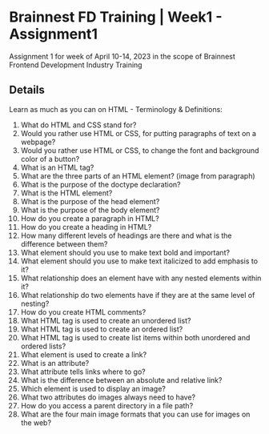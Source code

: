 # Brainnest FD Training | Week1 - Assignment1
Assignment 1 for week of April 10-14, 2023 in the scope of Brainnest Frontend Development Industry Training

## Details
Learn as much as you can on HTML - Terminology & Definitions:

1. What do HTML and CSS stand for?
2. Would you rather use HTML or CSS, for putting paragraphs of text on a webpage?
3. Would you rather use HTML or CSS, to change the font and background color of a
button?
4. What is an HTML tag?
5. What are the three parts of an HTML element? (image from paragraph)
6. What is the purpose of the doctype declaration?
7. What is the HTML element?
8. What is the purpose of the head element?
9. What is the purpose of the body element?
10. How do you create a paragraph in HTML?
11. How do you create a heading in HTML?
12. How many different levels of headings are there and what is the difference between
them?
13. What element should you use to make text bold and important?
14. What element should you use to make text italicized to add emphasis to it?
15. What relationship does an element have with any nested elements within it?
16. What relationship do two elements have if they are at the same level of nesting?
17. How do you create HTML comments?
18. What HTML tag is used to create an unordered list?
19. What HTML tag is used to create an ordered list?
20. What HTML tag is used to create list items within both unordered and ordered lists?
21. What element is used to create a link?
22. What is an attribute?
23. What attribute tells links where to go?
24. What is the difference between an absolute and relative link?
25. Which element is used to display an image?
26. What two attributes do images always need to have?
27. How do you access a parent directory in a file path?
28. What are the four main image formats that you can use for images on the web?
